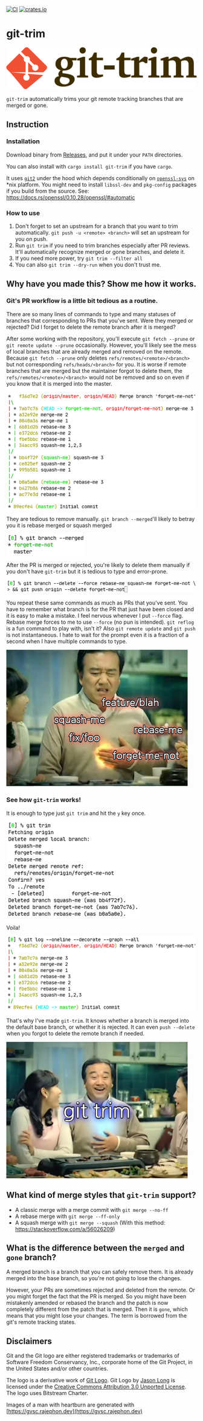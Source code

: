 [![CI](https://github.com/foriequal0/git-trim/workflows/CI/badge.svg?event=push)](https://github.com/foriequal0/git-trim/actions?query=workflow%3ACI) [![crates.io](https://img.shields.io/crates/v/git-trim.svg)](https://crates.io/crates/git-trim)

git-trim
========

![git-trim Logo](images/logo.png)

`git-trim` automatically trims your git remote tracking branches that are merged or gone.

## Instruction

### Installation
Download binary from [Releases](https://github.com/foriequal0/git-trim/releases), and put it under your `PATH` directories.

You can also install with `cargo install git-trim` if you have `cargo`.

It uses [`git2`](https://crates.io/crates/git2) under the hood which depends conditionally on [`openssl-sys`](https://crates.io/crates/openssl) on *nix platform.
You might need to install `libssl-dev` and `pkg-config` packages if you build from the source. See: https://docs.rs/openssl/0.10.28/openssl/#automatic

### How to use
1. Don't forget to set an upstream for a branch that you want to trim automatically.
   `git push -u <remote> <branch>` will set an upstream for you on push.
1. Run `git trim` if you need to trim branches especially after PR reviews. It'll automatically recognize merged or gone branches, and delete it.
1. If you need more power, try `git trim --filter all`
1. You can also `git trim --dry-run` when you don't trust me.

## Why have you made this? Show me how it works.

### Git's PR workflow is a little bit tedious as a routine.
There are so many lines of commands to type and many statuses of branches that corresponding to PRs that you've sent.
Were they merged or rejected? Did I forget to delete the remote branch after it is merged?

After some working with the repository, you'll execute `git fetch --prune` or `git remote update --prune` occasionally. However, you'll likely see the mess of local branches that are already merged and removed on the remote. Because `git fetch --prune` only deletes `refs/remotes/<remote>/<branch>` but not corresponding `refs/heads/<branch>` for you. It is worse if remote branches that are merged but the maintainer forgot to delete them, the `refs/remotes/<remote>/<branch>` would not be removed and so on even if you know that it is merged into the master.

![before](images/0-before.png)

They are tedious to remove manually. `git branch --merged`'ll likely to betray you it is rebase merged or squash merged

![git branch --merged doesn't help](images/1-branch-merged.png)

After the PR is merged or rejected, you're likely to delete them manually if you don't have `git-trim` but it is tedious to type and error-prone.

![old way of deleting them](images/2-old-way.png)

You repeat these same commands as much as PRs that you've sent.
You have to remember what branch is for the PR that just have been closed and it is easy to make a mistake.
I feel nervous whenever I put `--force` flag. Rebase merge forces to me to use `--force` (no pun is intended).
`git reflog` is a fun command to play with, isn't it? Also `git remote update` and `git push` is not instantaneous.
I hate to wait for the prompt even it is a fraction of a second when I have multiple commands to type.

![gvsc before](images/gvsc-0.png)

### See how `git-trim` works!

It is enough to type just `git trim` and hit the `y` key once.

![git trim](images/3-git-trim-in-action.png)

Voila!

![after](images/4-after.png)

That's why I've made `git-trim`.
It knows whether a branch is merged into the default base branch, or whether it is rejected.
It can even `push --delete` when you forgot to delete the remote branch if needed.

![gvsc after](images/gvsc-1.png)

## What kind of merge styles that `git-trim` support?

* A classic merge with a merge commit with `git merge --no-ff`
* A rebase merge with `git merge --ff-only`
* A squash merge with `git merge --squash` (With this method: https://stackoverflow.com/a/56026209)

## What is the difference between the `merged` and `gone` branch?

A merged branch is a branch that you can safely remove them.
It is already merged into the base branch, so you're not going to lose the changes.

However, your PRs are sometimes rejected and deleted from the remote.
Or you might forget the fact that the PR is merged.
So you might have been mistakenly amended or rebased the branch and the patch is now completely different from the patch that is merged.
Then it is `gone`, which means that you might lose your changes. The term is borrowed from the git's remote tracking states.

## Disclaimers
Git and the Git logo are either registered trademarks or trademarks of Software Freedom Conservancy, Inc., corporate home of the Git Project, in the United States and/or other countries.

The logo is a derivative work of [Git Logo](https://git-scm.com/downloads/logos). Git Logo by [Jason Long](https://twitter.com/jasonlong) is licensed under the [Creative Commons Attribution 3.0 Unported License](https://creativecommons.org/licenses/by/3.0/). The logo uses Bitstream Charter.

Images of a man with heartburn are generated with [https://gvsc.rajephon.dev](https://gvsc.rajephon.dev)
